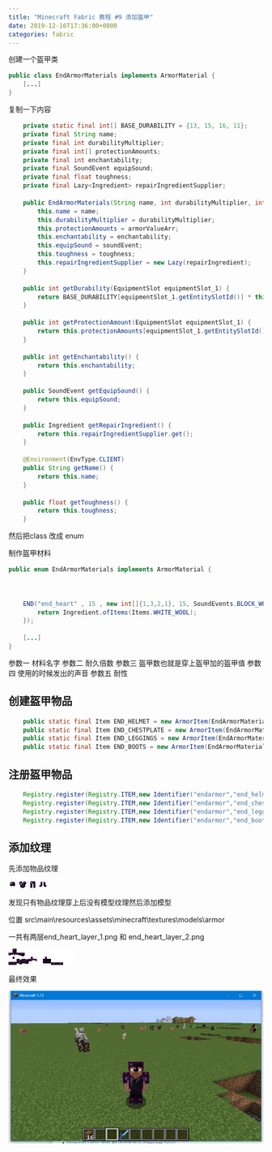 ```yaml
---
title: "Minecraft Fabric 教程 #9 添加盔甲"
date: 2019-12-16T17:36:00+0800
categories: fabric
---
```


创建一个盔甲类

```java
public class EndArmorMaterials implements ArmorMaterial {
    [...]
}
```

复制一下内容 

```java
    private static final int[] BASE_DURABILITY = {13, 15, 16, 11};
    private final String name;
    private final int durabilityMultiplier;
    private final int[] protectionAmounts;
    private final int enchantability;
    private final SoundEvent equipSound;
    private final float toughness;
    private final Lazy<Ingredient> repairIngredientSupplier;

    public EndArmorMaterials(String name, int durabilityMultiplier, int[] armorValueArr, int enchantability, SoundEvent soundEvent, float toughness, Supplier<Ingredient> repairIngredient) {
        this.name = name;
        this.durabilityMultiplier = durabilityMultiplier;
        this.protectionAmounts = armorValueArr;
        this.enchantability = enchantability;
        this.equipSound = soundEvent;
        this.toughness = toughness;
        this.repairIngredientSupplier = new Lazy(repairIngredient);
    }

    public int getDurability(EquipmentSlot equipmentSlot_1) {
        return BASE_DURABILITY[equipmentSlot_1.getEntitySlotId()] * this.durabilityMultiplier;
    }

    public int getProtectionAmount(EquipmentSlot equipmentSlot_1) {
        return this.protectionAmounts[equipmentSlot_1.getEntitySlotId()];
    }

    public int getEnchantability() {
        return this.enchantability;
    }

    public SoundEvent getEquipSound() {
        return this.equipSound;
    }

    public Ingredient getRepairIngredient() {
        return this.repairIngredientSupplier.get();
    }

    @Environment(EnvType.CLIENT)
    public String getName() {
        return this.name;
    }

    public float getToughness() {
        return this.toughness;
    }
```

然后把class 改成 enum 

制作盔甲材料
```java
public enum EndArmorMaterials implements ArmorMaterial {



    END("end_heart" , 15 , new int[]{1,3,2,1}, 15, SoundEvents.BLOCK_WOOL_PLACE,0.0F, () -> {
        return Ingredient.ofItems(Items.WHITE_WOOL);
    });

    [...]
}
```
参数一 材料名字 参数二 耐久倍数 参数三 盔甲数也就是穿上盔甲加的盔甲值 参数四 使用的时候发出的声音 参数五 耐性

## 创建盔甲物品
```java
	public static final Item END_HELMET = new ArmorItem(EndArmorMaterials.END, EquipmentSlot.HEAD, (new Item.Settings().group(ItemGroup.COMBAT)));
	public static final Item END_CHESTPLATE = new ArmorItem(EndArmorMaterials.END, EquipmentSlot.CHEST, (new Item.Settings().group(ItemGroup.COMBAT)));
	public static final Item END_LEGGINGS = new ArmorItem(EndArmorMaterials.END, EquipmentSlot.LEGS, (new Item.Settings().group(ItemGroup.COMBAT)));
	public static final Item END_BOOTS = new ArmorItem(EndArmorMaterials.END, EquipmentSlot.FEET, (new Item.Settings().group(ItemGroup.COMBAT)));
```
## 注册盔甲物品
```java
	Registry.register(Registry.ITEM,new Identifier("endarmor","end_helmet"), END_HELMET);
	Registry.register(Registry.ITEM,new Identifier("endarmor","end_chestplate"), END_CHESTPLATE);
	Registry.register(Registry.ITEM,new Identifier("endarmor","end_leggings"), END_LEGGINGS);
	Registry.register(Registry.ITEM,new Identifier("endarmor","end_boots"), END_BOOTS);
```
## 添加纹理

先添加物品纹理

![helmet](/assets/fabric/end_helmet.png)
![chestplate](/assets/fabric/end_chestplate.png)
![leggings](/assets/fabric/end_leggings.png)
![boots](/assets/fabric/end_boots.png)
    
发现只有物品纹理穿上后没有模型纹理然后添加模型

位置 src\main\resources\assets\minecraft\textures\models\armor


一共有两层end_heart_layer_1.png 和 end_heart_layer_2.png


![layer 1](/assets/fabric/end_heart_layer_1.png)
![layer 2](/assets/fabric/end_heart_layer_2.png)

最终效果

![9 1](/assets/fabric/9-1.jpg)




